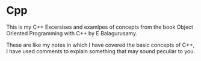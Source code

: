 # Cpp

This is my C++ Excersises and examlpes of concepts from the book Object Oriented Programming with C++ by E Balagurusamy.

These are like my notes in which I have covered the basic concepts of C++, I have used comments to explain something that may sound peculiar to you. 
